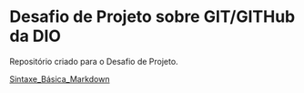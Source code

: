 # Desafio de Projeto sobre GIT/GITHub da DIO
Repositório criado para o Desafio de Projeto.

[Sintaxe_Básica_Markdown](https://markdownguide.org/basic-syntax/)
